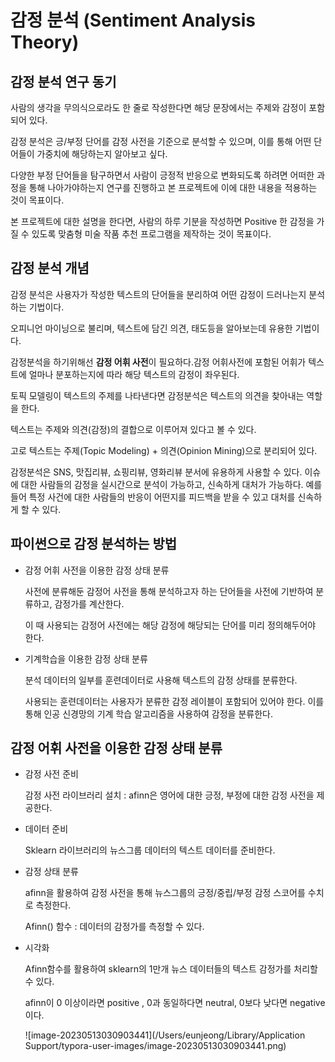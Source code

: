 #  감정 분석 (Sentiment Analysis Theory)



## 감정 분석 연구 동기

사람의 생각을 무의식으로라도 한 줄로 작성한다면 해당 문장에서는 주제와 감정이 포함되어 있다.

감정 분석은 긍/부정 단어를 감정 사전을 기준으로 분석할 수 있으며, 이를 통해 어떤 단어들이 가중치에 해당하는지 알아보고 싶다.

다양한 부정 단어들을 탐구하면서 사람이 긍정적 반응으로 변화되도록 하려면 어떠한 과정을 통해 나아가야하는지 연구를 진행하고 본 프로젝트에 이에 대한 내용을 적용하는 것이 목표이다.  

본 프로젝트에 대한 설명을 한다면, 사람의 하루 기분을 작성하면 Positive 한 감정을 가질 수 있도록 맞춤형 미술 작품 추천 프로그램을 제작하는 것이 목표이다.



## 감정 분석 개념

감정 분석은 사용자가 작성한 텍스트의 단어들을 분리하여 어떤 감정이 드러나는지 분석하는 기법이다.

오피니언 마이닝으로 불리며, 텍스트에 담긴 의견, 태도등을 알아보는데 유용한 기법이다.

감정분석을 하기위해선 **감정 어휘 사전**이 필요하다.감정 어휘사전에 포함된 어휘가 텍스트에 얼마나 분포하는지에 따라 해당 텍스트의 감정이 좌우된다.

토픽 모델링이 텍스트의 주제를 나타낸다면 감정분석은 텍스트의 의견을 찾아내는 역할을 한다.

텍스트는 주제와 의견(감정)의 결합으로 이루어져 있다고 볼 수 있다.

고로 텍스트는 주제(Topic Modeling) + 의견(Opinion Mining)으로 분리되어 있다.



감정분석은 SNS, 맛집리뷰, 쇼핑리뷰, 영화리뷰 분서에 유용하게 사용할 수 있다. 이슈에 대한 사람들의 감정을 실시간으로 분석이 가능하고, 신속하게 대처가 가능하다. 예를 들어 특정 사건에 대한 사람들의 반응이 어떤지를 피드백을 받을 수 있고 대처를 신속하게 할 수 있다.



## 파이썬으로 감정 분석하는 방법

- 감정 어휘 사전을 이용한 감정 상태 분류

  사전에 분류해둔 감정어 사전을 통해 분석하고자 하는 단어들을 사전에 기반하여 분류하고, 감정가를 계산한다.

  이 때 사용되는 감정어 사전에는 해당 감정에 해당되는 단어를 미리 정의해두어야 한다.

  

- 기계학습을 이용한 감정 상태 분류

  분석 데이터의 일부를 훈련데이터로 사용해 텍스트의 감정 상태를 분류한다.

  사용되는 훈련데이터는 사용자가 분류한 감정 레이블이 포함되어 있어야 한다. 이를 통해 인공 신경망의 기계 학습 알고리즘을 사용하여 감정을 분류한다.



## 감정 어휘 사전을 이용한 감정 상태 분류

- 감정 사전 준비

  감정 사전 라이브러리 설치 : afinn은 영어에 대한 긍정, 부정에 대한 감정 사전을 제공한다.

  

- 데이터 준비

  Sklearn 라이브러리의 뉴스그룹 데이터의 텍스트 데이터를 준비한다.

  

- 감정 상태 분류

  afinn을 활용하여 감정 사전을 통해 뉴스그룹의 긍정/중립/부정 감정 스코어를 수치로 측정한다.

  Afinn() 함수 : 데이터의 감정가를 측정할 수 있다.

  

- 시각화

  Afinn함수를 활용하여 sklearn의 1만개 뉴스 데이터들의 텍스트 감정가를 처리할 수 있다.

  afinn이 0 이상이라면 positive , 0과 동일하다면 neutral, 0보다 낮다면 negative이다.

  

  ![image-20230513030903441](/Users/eunjeong/Library/Application Support/typora-user-images/image-20230513030903441.png) 



